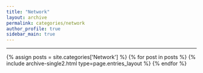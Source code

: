 ```yaml
---
title: "Network"
layout: archive
permalink: categories/network
author_profile: true
sidebar_main: true
---
```


<!-- 공백이 포함되어 있는 카테고리 이름의 경우 site.categories.['a b c'] 이런식으로! -->

***

{% assign posts = site.categories['Network'] %}
{% for post in posts %} {% include archive-single2.html type=page.entries_layout %} {% endfor %}